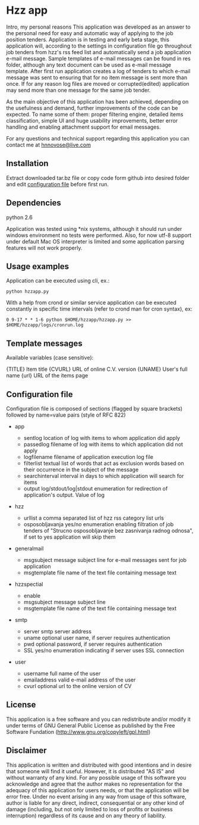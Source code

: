 Hzz app
======================

Intro, my personal reasons
This application was developed as an answer to the personal need for easy and automatic way of applying to the job position tenders. Application is in testing and early beta stage, this application will, according to the settings in configuration file go throughout job tenders from hzz's rss feed list and automatically send a job application e-mail message. Sample templates of e-mail messages can be found in res folder, although any text document can be used as e-mail message template. After first run application creates a log of tenders to which e-mail message was sent to ensuring that for no item message is sent more than once. If for any reason log files are moved or corrupted(edited) application may send more than one message for the same job tender.

As the main objective of this application has been achieved, depending on the usefulness and demand, further improvements of the code can be expected. To name some of them: proper filtering engine, detailed items classification, simple UI and huge usability improvements, better error handling and enabling attachment support for email messages. 

For any questions and technical support regarding this application you can contact me at hnnovose@live.com


Installation
------------
Extract downloaded tar.bz file or copy code form github into desired
folder and edit [configuration file](#config) before first run. 


Dependencies
------------
python 2.6

Application was tested using *nix systems, although it
should run under windows environment no tests were performed. Also,
for now utf-8 support under default Mac OS interpreter is limited and
some application parsing features will not work properly.


Usage examples
--------------
Application can be executed using cli, ex.:

```shell
python hzzapp.py
```

With a help from crond or similar service application can be executed constantly in specific time intervals (refer to crond man for cron syntax), ex:

```crontab
0 9-17 * * 1-6 python $HOME/hzzapp/hzzapp.py >> $HOME/hzzapp/logs/cronrun.log
```

Template messages
------------------

Available variables (case sensitive):

{TITLE}  Item title
{CVURL} URL of online C.V. version
{UNAME} User's full name
{url} URL of the items page


<a name="config">Configuration file</a>
------------------
Configuration file is composed of sections (flagged by square brackets) followed by name=value pairs (style of RFC 822)

- app
	* sentlog location of log with items to whom application did apply 
	* passedlog filename of log with items to which application did not apply 
	* logfilename filename of application execution log file
	* filterlist textual list of words that act as exclusion words based on their occurrence in the subject of the message
	* searchinterval interval in days to which application will search for items
	* output log/stdout/log|stdout enumeration for redirection of application's output. Value of log 

- hzz
	* urllist a comma separated list of hzz rss category list urls
	* osposobljavanja yes/no enumeration enabling filtration of job tenders of "Strucno osposobljavanje bez zasnivanja radnog odnosa", if set to yes application will skip them 

- generalmail
	* msgsubject message subject line for e-mail messages sent for job application
	* msgtemplate file name of the text file containing message text

- hzzspectial
	* enable 
	* msgsubject message subject line
	* msgtemplate file name of the text file containing message text

- smtp
	* server smtp server address
	* uname optional user name, if server requires authentication
	* pwd optional password, if server requires authentication
	* SSL yes/no enumeration indicating if server uses SSL connection

- user
	* username full name of the user
	* emailaddress valid e-mail address of the user
	* cvurl optional url to the online version of CV


License
-------
This application is a free software and you can redistribute and/or modify it under terms of GNU General Public License as published by the Free Software Fundation (http://www.gnu.org/copyleft/gpl.html)


Disclaimer
---------
This application is written and distributed with good intentions and in desire that someone will find it useful. However, it is distributed "AS IS" and without warranty of any kind. For any possible usage of this software you acknowledge and agree that the author makes no representation for the adequacy of this application for users needs, or that the application will be error free. Under no event arising in any way from usage of this software, author is liable for any direct, indirect, consequential or any other kind of damage (including, but not only limited to loss of profits or business interruption) regardless of its cause and on any theory of liability.




